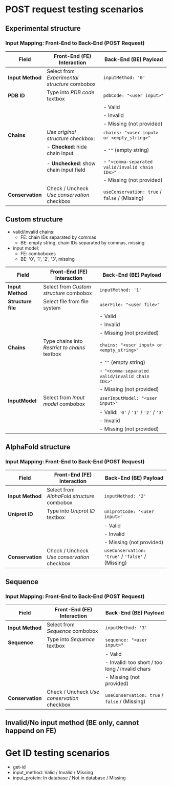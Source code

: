 # POST request testing scenarios

## Experimental structure

### Input Mapping: Front-End to Back-End (POST Request)

| Field           | Front-End (FE) Interaction                    | Back-End (BE) Payload                          |
|-----------------|-----------------------------------------------|------------------------------------------------|
| **Input Method**| Select from *Experimental structure* combobox | `inputMethod: '0'`                             |
| **PDB ID**      | Type into *PDB code* textbox                  | `pdbCode: "<user input>"`                      |
|                 |                                               | - Valid                                        |
|                 |                                               | - Invalid                                      |
|                 |                                               | - Missing (not provided)                       |
| **Chains**      | *Use original structure* checkbox:            | `chains: "<user input> or <empty_string>"`     |
|                 | - **Checked**: hide chain input               | - `""` (empty string)                          |
|                 | - **Unchecked**: show chain input field       | - `"<comma-separated valid/invalid chain IDs>"`|
|                 |                                               | - Missing (not provided)                       |
| **Conservation**| Check / Uncheck *Use conservation* checkbox   | `useConservation: true` / `false` / (Missing)  |


## Custom structure

- valid/invalid chains:
  - FE: chain IDs separated by commas
  - BE: empty string, chain IDs separated by commas, missing
- input model:
  - FE: comboboxes
  - BE: '0', '1', '2', '3', missing

| Field              | Front-End (FE) Interaction                    | Back-End (BE) Payload                           |
|--------------------|-----------------------------------------------|-------------------------------------------------|
| **Input Method**   | Select from *Custom structure* combobox       | `inputMethod: '1'`                              |
| **Structure file** | Select file from file system                  | `userFile: "<user file>"`                       |
|                    |                                               | - Valid                                         |
|                    |                                               | - Invalid                                       |
|                    |                                               | - Missing (not provided)                        |
| **Chains**         | Type chains into *Restrict to chains* textbox | `chains: "<user input> or <empty_string>"`      |
|                    |                                               | - `""` (empty string)                           |
|                    |                                               | - `"<comma-separated valid/invalid chain IDs>"` |
|                    |                                               | - Missing (not provided)                        |
| **InputModel**     | Select from *Input model* combobox            | `userInputModel: "<user input>"`                |
|                    |                                               | - Valid: `'0'` / `'1'` / `'2'` / `'3'`          |
|                    |                                               | - Invalid                                       |
|                    |                                               | - Missing (not provided)                        |

## AlphaFold structure

### Input Mapping: Front-End to Back-End (POST Request)

| Field           | Front-End (FE) Interaction                       | Back-End (BE) Payload                             |
|-----------------|--------------------------------------------------|---------------------------------------------------|
| **Input Method**| Select from *AlphaFold structure* combobox       | `inputMethod: '2'`                                |
| **Uniprot ID**  | Type into *Uniprot ID* textbox                   | `uniprotCode: '<user input>'`                     |
|                 |                                                  | - Valid                                           |
|                 |                                                  | - Invalid                                         |
|                 |                                                  | - Missing (not provided)                          |
| **Conservation**| Check / Uncheck *Use conservation* checkbox      | `useConservation: 'true'` / `'false'` / (Missing) |


## Sequence

### Input Mapping: Front-End to Back-End (POST Request)

| Field           | Front-End (FE) Interaction                       | Back-End (BE) Payload                           |
|-----------------|--------------------------------------------------|-------------------------------------------------|
| **Input Method**| Select from *Sequence* combobox                  | `inputMethod: '3'`                              |
| **Sequence**    | Type into *Sequence* textbox                     | `sequence: "<user input>"`                      |
|                 |                                                  | - Valid                                         |
|                 |                                                  | - Invalid: too short / too long / invalid chars |
|                 |                                                  | - Missing (not provided)                        |
| **Conservation**| Check / Uncheck *Use conservation* checkbox      | `useConservation: true` / `false` / (Missing)   |


## Invalid/No input method (BE only, cannot happend on FE)

# Get ID testing scenarios

- get-id
- input_method: Valid / Invalid / Missing
- input_protein: In database / Not in database / Missing